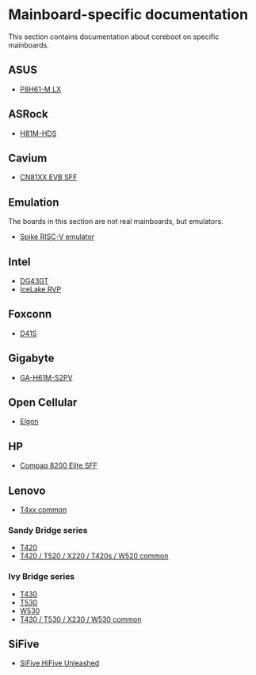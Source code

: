 # Mainboard-specific documentation

This section contains documentation about coreboot on specific mainboards.

## ASUS

- [P8H61-M LX](asus/p8h61-m_lx.md)

## ASRock

- [H81M-HDS](asrock/h81m-hds.md)

## Cavium

- [CN81XX EVB SFF](cavium/cn8100_sff_evb.md)

## Emulation

The boards in this section are not real mainboards, but emulators.

- [Spike RISC-V emulator](emulation/spike-riscv.md)

## Intel

- [DG43GT](intel/dg43gt.md)
- [IceLake RVP](intel/icelake_rvp.md)

## Foxconn

- [D41S](foxconn/d41s.md)

## Gigabyte

- [GA-H61M-S2PV](gigabyte/ga-h61m-s2pv.md)

## Open Cellular

- [Elgon](opencellular/elgon.md)

## HP

- [Compaq 8200 Elite SFF](hp/compaq_8200_sff.md)

## Lenovo

- [T4xx common](lenovo/t4xx_series.md)

### Sandy Bridge series

- [T420](lenovo/t420.md)
- [T420 / T520 / X220 / T420s / W520 common](lenovo/xx20_series.md)

### Ivy Bridge series

- [T430](lenovo/t430.md)
- [T530](lenovo/w530.md)
- [W530](lenovo/w530.md)
- [T430 / T530 / X230 / W530 common](lenovo/xx30_series.md)

## SiFive

- [SiFive HiFive Unleashed](sifive/hifive-unleashed.md)
